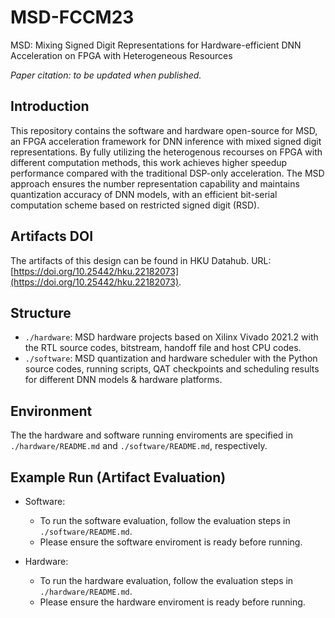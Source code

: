 # MSD-FCCM23
MSD: Mixing Signed Digit Representations for Hardware-efficient DNN Acceleration on FPGA with Heterogeneous Resources

*Paper citation: to be updated when published.*

## Introduction
This repository contains the software and hardware open-source for MSD, an FPGA acceleration framework for DNN inference with mixed signed digit representations. 
By fully utilizing the heterogenous recourses on FPGA with different computation methods, this work achieves higher speedup performance compared with the traditional 
DSP-only acceleration. The MSD approach ensures the number representation capability and maintains quantization accuracy of DNN models, with an efficient bit-serial 
computation scheme based on restricted signed digit (RSD).

## Artifacts DOI
The artifacts of this design can be found in HKU Datahub. URL: [https://doi.org/10.25442/hku.22182073](https://doi.org/10.25442/hku.22182073).

## Structure
* `./hardware`: MSD hardware projects based on Xilinx Vivado 2021.2 with the RTL source codes, bitstream, handoff file and host CPU codes.
* `./software`: MSD quantization and hardware scheduler with the Python source codes, running scripts, QAT checkpoints and scheduling results for different DNN models & hardware platforms.

## Environment
The the hardware and software running enviroments are specified in `./hardware/README.md` and `./software/README.md`, respectively.

## Example Run (Artifact Evaluation)
- Software:
    - To run the software evaluation, follow the evaluation steps in `./software/README.md`.
    - Please ensure the software enviroment is ready before running.

- Hardware: 
    - To run the hardware evaluation, follow the evaluation steps in `./hardware/README.md`.
    - Please ensure the hardware enviroment is ready before running.
